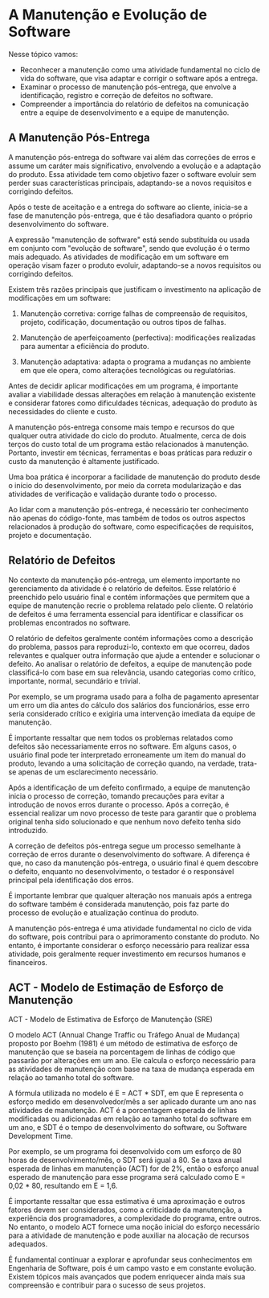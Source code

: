 # A Manutenção e Evolução de Software

Nesse tópico vamos:

- Reconhecer a manutenção como uma atividade fundamental no ciclo de vida do software, que visa adaptar e corrigir o software após a entrega.
- Examinar o processo de manutenção pós-entrega, que envolve a identificação, registro e correção de defeitos no software.
- Compreender a importância do relatório de defeitos na comunicação entre a equipe de desenvolvimento e a equipe de manutenção.

## A Manutenção Pós-Entrega

A manutenção pós-entrega do software vai além das correções de erros e assume um caráter mais significativo, envolvendo a evolução e a adaptação do produto. Essa atividade tem como objetivo fazer o software evoluir sem perder suas características principais, adaptando-se a novos requisitos e corrigindo defeitos.

Após o teste de aceitação e a entrega do software ao cliente, inicia-se a fase de manutenção pós-entrega, que é tão desafiadora quanto o próprio desenvolvimento do software.

A expressão "manutenção de software" está sendo substituída ou usada em conjunto com "evolução de software", sendo que evolução é o termo mais adequado. As atividades de modificação em um software em operação visam fazer o produto evoluir, adaptando-se a novos requisitos ou corrigindo defeitos.

Existem três razões principais que justificam o investimento na aplicação de modificações em um software:

1. Manutenção corretiva: corrige falhas de compreensão de requisitos, projeto, codificação, documentação ou outros tipos de falhas.

2. Manutenção de aperfeiçoamento (perfectiva): modificações realizadas para aumentar a eficiência do produto.

3. Manutenção adaptativa: adapta o programa a mudanças no ambiente em que ele opera, como alterações tecnológicas ou regulatórias.

Antes de decidir aplicar modificações em um programa, é importante avaliar a viabilidade dessas alterações em relação à manutenção existente e considerar fatores como dificuldades técnicas, adequação do produto às necessidades do cliente e custo.

A manutenção pós-entrega consome mais tempo e recursos do que qualquer outra atividade do ciclo do produto. Atualmente, cerca de dois terços do custo total de um programa estão relacionados à manutenção. Portanto, investir em técnicas, ferramentas e boas práticas para reduzir o custo da manutenção é altamente justificado.

Uma boa prática é incorporar a facilidade de manutenção do produto desde o início do desenvolvimento, por meio da correta modularização e das atividades de verificação e validação durante todo o processo.

Ao lidar com a manutenção pós-entrega, é necessário ter conhecimento não apenas do código-fonte, mas também de todos os outros aspectos relacionados à produção do software, como especificações de requisitos, projeto e documentação.

## Relatório de Defeitos

No contexto da manutenção pós-entrega, um elemento importante no gerenciamento da atividade é o relatório de defeitos. Esse relatório é preenchido pelo usuário final e contém informações que permitem que a equipe de manutenção recrie o problema relatado pelo cliente. O relatório de defeitos é uma ferramenta essencial para identificar e classificar os problemas encontrados no software.

O relatório de defeitos geralmente contém informações como a descrição do problema, passos para reproduzi-lo, contexto em que ocorreu, dados relevantes e qualquer outra informação que ajude a entender e solucionar o defeito. Ao analisar o relatório de defeitos, a equipe de manutenção pode classificá-lo com base em sua relevância, usando categorias como crítico, importante, normal, secundário e trivial.

Por exemplo, se um programa usado para a folha de pagamento apresentar um erro um dia antes do cálculo dos salários dos funcionários, esse erro seria considerado crítico e exigiria uma intervenção imediata da equipe de manutenção.

É importante ressaltar que nem todos os problemas relatados como defeitos são necessariamente erros no software. Em alguns casos, o usuário final pode ter interpretado erroneamente um item do manual do produto, levando a uma solicitação de correção quando, na verdade, trata-se apenas de um esclarecimento necessário.

Após a identificação de um defeito confirmado, a equipe de manutenção inicia o processo de correção, tomando precauções para evitar a introdução de novos erros durante o processo. Após a correção, é essencial realizar um novo processo de teste para garantir que o problema original tenha sido solucionado e que nenhum novo defeito tenha sido introduzido.

A correção de defeitos pós-entrega segue um processo semelhante à correção de erros durante o desenvolvimento do software. A diferença é que, no caso da manutenção pós-entrega, o usuário final é quem descobre o defeito, enquanto no desenvolvimento, o testador é o responsável principal pela identificação dos erros.

É importante lembrar que qualquer alteração nos manuais após a entrega do software também é considerada manutenção, pois faz parte do processo de evolução e atualização contínua do produto.

A manutenção pós-entrega é uma atividade fundamental no ciclo de vida do software, pois contribui para o aprimoramento constante do produto. No entanto, é importante considerar o esforço necessário para realizar essa atividade, pois geralmente requer investimento em recursos humanos e financeiros.

## ACT - Modelo de Estimação de Esforço de Manutenção

ACT - Modelo de Estimativa de Esforço de Manutenção (SRE)

O modelo ACT (Annual Change Traffic ou Tráfego Anual de Mudança) proposto por Boehm (1981) é um método de estimativa de esforço de manutenção que se baseia na porcentagem de linhas de código que passarão por alterações em um ano. Ele calcula o esforço necessário para as atividades de manutenção com base na taxa de mudança esperada em relação ao tamanho total do software.

A fórmula utilizada no modelo é E = ACT * SDT, em que E representa o esforço medido em desenvolvedor/mês a ser aplicado durante um ano nas atividades de manutenção. ACT é a porcentagem esperada de linhas modificadas ou adicionadas em relação ao tamanho total do software em um ano, e SDT é o tempo de desenvolvimento do software, ou Software Development Time.

Por exemplo, se um programa foi desenvolvido com um esforço de 80 horas de desenvolvimento/mês, o SDT será igual a 80. Se a taxa anual esperada de linhas em manutenção (ACT) for de 2%, então o esforço anual esperado de manutenção para esse programa será calculado como E = 0,02 * 80, resultando em E = 1,6.

É importante ressaltar que essa estimativa é uma aproximação e outros fatores devem ser considerados, como a criticidade da manutenção, a experiência dos programadores, a complexidade do programa, entre outros. No entanto, o modelo ACT fornece uma noção inicial do esforço necessário para a atividade de manutenção e pode auxiliar na alocação de recursos adequados.

É fundamental continuar a explorar e aprofundar seus conhecimentos em Engenharia de Software, pois é um campo vasto e em constante evolução. Existem tópicos mais avançados que podem enriquecer ainda mais sua compreensão e contribuir para o sucesso de seus projetos.
